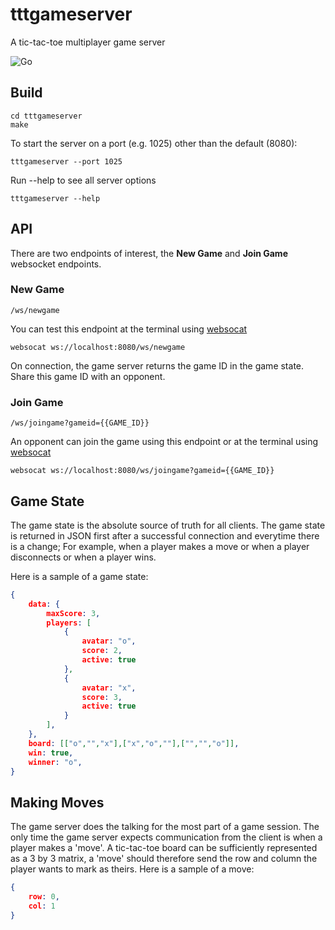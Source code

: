 # tttgameserver
A tic-tac-toe multiplayer game server

![Go](https://github.com/thealamu/tttgameserver/workflows/Go/badge.svg?branch=dev)

## Build
```shell
cd tttgameserver
make
```
To start the server on a port (e.g. 1025) other than the default (8080):
```shell
tttgameserver --port 1025
```
Run --help to see all server options
```shell
tttgameserver --help
```

## API
There are two endpoints of interest, the **New Game** and **Join Game** websocket endpoints.
### New Game
```
/ws/newgame
```
You can test this endpoint at the terminal using [websocat](https://github.com/vi/websocat)
```
websocat ws://localhost:8080/ws/newgame
```
On connection, the game server returns the game ID in the game state. Share this game ID with an opponent.
### Join Game
```
/ws/joingame?gameid={{GAME_ID}}
```
An opponent can join the game using this endpoint or at the terminal using [websocat](https://github.com/vi/websocat)
```
websocat ws://localhost:8080/ws/joingame?gameid={{GAME_ID}}
```

## Game State
The game state is the absolute source of truth for all clients.
The game state is returned in JSON first after a successful connection and everytime there is a change; For example, when a player makes a move or when a player disconnects or when a player wins.

Here is a sample of a game state:
```JSON
{
    data: {
        maxScore: 3,
        players: [
            {
                avatar: "o",
                score: 2,
                active: true
            }, 
            {
                avatar: "x",
                score: 3,
                active: true
            }
        ],
    },
    board: [["o","","x"],["x","o",""],["","","o"]],
    win: true,
    winner: "o",
}
```

## Making Moves
The game server does the talking for the most part of a game session. The only time the game server expects communication from the client is when a player makes a 'move'.
A tic-tac-toe board can be sufficiently represented as a 3 by 3 matrix, a 'move' should therefore send the row and column the player wants to mark as theirs.
Here is a sample of a move:
```JSON
{
    row: 0,
    col: 1
}
```
